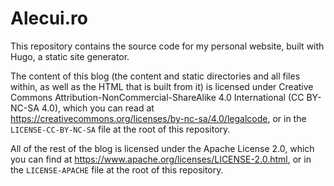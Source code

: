 # Alecui.ro

This repository contains the source code for my personal website, built with
Hugo, a static site generator.

The content of this blog (the content and static directories and all files
within, as well as the HTML that is built from it) is licensed under Creative
Commons Attribution-NonCommercial-ShareAlike 4.0 International (CC BY-NC-SA
4.0), which you can read at
https://creativecommons.org/licenses/by-nc-sa/4.0/legalcode, or in the
`LICENSE-CC-BY-NC-SA` file at the root of this repository.

All of the rest of the blog is licensed under the Apache License 2.0, which you
can find at https://www.apache.org/licenses/LICENSE-2.0.html, or in the
`LICENSE-APACHE` file at the root of this repository.
